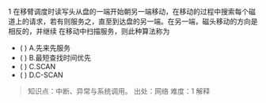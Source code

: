 1
在移臂调度时读写头从盘的一端开始朝另一端移动，在移动的过程中搜索每个磁道上的请求，若有则服务之，直至到达盘的另一端。在另一端，磁头移动的方向是相反的，并继续
在移动中扫描服务，则此种算法称为
- ( ) A.先来先服务 
- ( ) B.最短查找时间优先 
- ( ) C.SCAN 
- ( ) D.C-SCAN

> 知识点：中断、异常与系统调用。
> 出处：网络
> 难度：1
> 解释
